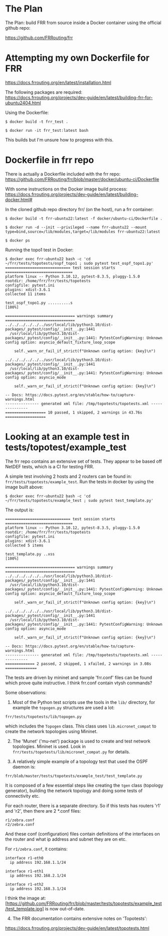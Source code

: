 # The Plan

The Plan:  build FRR from source inside a Docker container using the official github repo:

https://github.com/FRRouting/frr

# Attempting my own Dockerfile for FRR

https://docs.frrouting.org/en/latest/installation.html

The following packages are required:
https://docs.frrouting.org/projects/dev-guide/en/latest/building-frr-for-ubuntu2404.html

Using the Dockerfile:
~~~
$ docker build -t frr_test .

$ docker run -it frr_test:latest bash
~~~

This builds but I'm unsure how to progress with this.


# Dockerfile in frr repo

There is actually a Dockerfile included with the frr repo:
https://github.com/FRRouting/frr/blob/master/docker/ubuntu-ci/Dockerfile

With some instructions on the Docker image build process:
https://docs.frrouting.org/projects/dev-guide/en/latest/building-docker.html#

In the cloned github repo directory frr/ (on the host), run a frr container:
~~~
$ docker build -t frr-ubuntu22:latest -f docker/ubuntu-ci/Dockerfile .

$ docker run -d --init --privileged --name frr-ubuntu22 --mount type=bind,source=/lib/modules,target=/lib/modules frr-ubuntu22:latest

$ docker ps
~~~

Running the topo1 test in Docker:

~~~
$ docker exec frr-ubuntu22 bash -c 'cd ~/frr/tests/topotests/ospf_topo1 ; sudo pytest test_ospf_topo1.py'
============================= test session starts ==============================
platform linux -- Python 3.10.12, pytest-8.3.5, pluggy-1.5.0
rootdir: /home/frr/frr/tests/topotests
configfile: pytest.ini
plugins: xdist-3.6.1
collected 11 items

test_ospf_topo1.py ..........s                                           [100%]

=============================== warnings summary ===============================
../../../../../../usr/local/lib/python3.10/dist-packages/_pytest/config/__init__.py:1441
  /usr/local/lib/python3.10/dist-packages/_pytest/config/__init__.py:1441: PytestConfigWarning: Unknown config option: asyncio_default_fixture_loop_scope
  
    self._warn_or_fail_if_strict(f"Unknown config option: {key}\n")

../../../../../../usr/local/lib/python3.10/dist-packages/_pytest/config/__init__.py:1441
  /usr/local/lib/python3.10/dist-packages/_pytest/config/__init__.py:1441: PytestConfigWarning: Unknown config option: asyncio_mode
  
    self._warn_or_fail_if_strict(f"Unknown config option: {key}\n")

-- Docs: https://docs.pytest.org/en/stable/how-to/capture-warnings.html
--------------- generated xml file: /tmp/topotests/topotests.xml ---------------
================== 10 passed, 1 skipped, 2 warnings in 43.76s ==================
~~~


#  Looking at an example test in tests/topotest/example_test

The frr repo contains an extensive set of tests.  They appear to be based off NetDEF tests, which is a CI for testing FRR.

A simple test involving 2 hosts and 2 routers can be found in: `frr/tests/topotests/example_test`. Run the tests in docker by using the image built above:

~~~
$ docker exec frr-ubuntu22 bash -c 'cd ~/frr/tests/topotests/example_test ; sudo pytest test_template.py'
~~~

The output is:
~~~
============================= test session starts ==============================
platform linux -- Python 3.10.12, pytest-8.3.5, pluggy-1.5.0
rootdir: /home/frr/frr/tests/topotests
configfile: pytest.ini
plugins: xdist-3.6.1
collected 5 items

test_template.py ..xss                                                   [100%]

=============================== warnings summary ===============================
../../../../../../usr/local/lib/python3.10/dist-packages/_pytest/config/__init__.py:1441
  /usr/local/lib/python3.10/dist-packages/_pytest/config/__init__.py:1441: PytestConfigWarning: Unknown config option: asyncio_default_fixture_loop_scope
  
    self._warn_or_fail_if_strict(f"Unknown config option: {key}\n")

../../../../../../usr/local/lib/python3.10/dist-packages/_pytest/config/__init__.py:1441
  /usr/local/lib/python3.10/dist-packages/_pytest/config/__init__.py:1441: PytestConfigWarning: Unknown config option: asyncio_mode
  
    self._warn_or_fail_if_strict(f"Unknown config option: {key}\n")

-- Docs: https://docs.pytest.org/en/stable/how-to/capture-warnings.html
--------------- generated xml file: /tmp/topotests/topotests.xml ---------------
============= 2 passed, 2 skipped, 1 xfailed, 2 warnings in 3.08s ==============
~~~



The tests are driven by mininet and sample 'frr.conf' files can be found which prove quite instructive.  I think frr.conf contain vtysh commands?

Some observations:

1.  Most of the Python test scripts use the tools in the `lib/` directory, for example the `topogen.py` structures are used a lot:
~~~
frr/tests/topotests/lib/topogen.py
~~~
which includes the `Topogen` class.  This class uses `lib.micronet_compat` to create the network topologies using Mininet.

2.  The 'Munet' ('mu-net') package is used to create and test network topologies.  Mininet is used.  Look in `frr/tests/topotests/lib/micronet_compat.py` for details.

3.  A relatively simple example of a topology test that used the OSPF daemon is:
~~~~
frr/blob/master/tests/topotests/example_test/test_template.py
~~~~
It is composed of a few essential steps like creating the `tgen` class (topology generator), building the network topology and doing some tests of connectivity etc.

For each router, there is a separate directory.  So if this tests has routers 'r1' and 'r2', then there are 2 *.conf files:
~~~
r1/zebra.conf
r2/zebra.conf
~~~
And these conf (configuration) files contain definitions of the interfaces on the router and what ip address and subnet they are on etc.

For `r1/zebra.conf`, it contains:
~~~
interface r1-eth0
  ip address 192.168.1.1/24

interface r1-eth1
  ip address 192.168.2.1/24

interface r1-eth2
  ip address 192.168.3.1/24
~~~

I think the image at: [https://github.com/FRRouting/frr/blob/master/tests/topotests/example_test/test_template.jpg] is now out-of-date.

4.  The FRR documentation contains extensive notes on 'Topotests':

https://docs.frrouting.org/projects/dev-guide/en/latest/topotests.html

